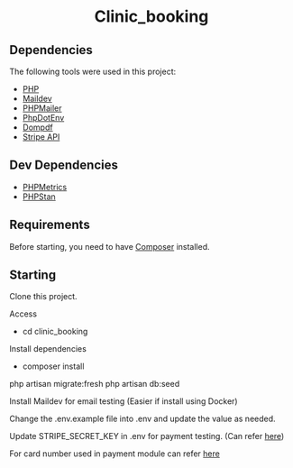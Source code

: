 
<h1 align="center">Clinic_booking</h1>

## Dependencies ##

The following tools were used in this project:

- [PHP](https://www.php.net)
- [Maildev](https://github.com/maildev/maildev)
- [PHPMailer](https://github.com/PHPMailer/PHPMailer)
- [PhpDotEnv](https://github.com/vlucas/phpdotenv)
- [Dompdf](https://github.com/dompdf/dompdf)
- [Stripe API](https://github.com/stripe/stripe-php)

## Dev Dependencies ##

- [PHPMetrics](phpmetrics/phpmetrics)
- [PHPStan](phpstan/phpstan)

## Requirements ##

Before starting, you need to have [Composer](https://getcomposer.org) installed.

## Starting ##

Clone this project.

Access
- cd clinic_booking

Install dependencies
- composer install

php artisan migrate:fresh
php artisan db:seed

Install Maildev for email testing (Easier if install using Docker)

Change the .env.example file into .env and update the value as needed.

Update STRIPE_SECRET_KEY in .env for payment testing. (Can refer [here](https://www.youtube.com/watch?v=HpDxCST02Ks&t=76s))

For card number used in payment module can refer [here](https://docs.stripe.com/testing)
